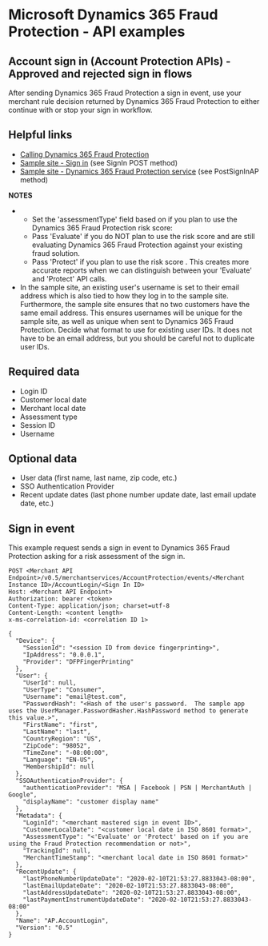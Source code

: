 # Microsoft Dynamics 365 Fraud Protection - API examples
## Account sign in (Account Protection APIs) - Approved and rejected sign in flows

After sending Dynamics 365 Fraud Protection a sign in event, use your merchant rule decision returned by Dynamics 365 Fraud Protection to either continue with or stop your sign in workflow.

## Helpful links
- [Calling Dynamics 365 Fraud Protection](./Authenticate&#32;and&#32;call&#32;Fraud&#32;Protection.md)
- [Sample site - Sign in](../src/Web/Controllers/AccountController.cs) (see SignIn POST method)
- [Sample site - Dynamics 365 Fraud Protection service](../src/Infrastructure/Services/FraudProtectionService.cs) (see PostSignInAP method)

**NOTES**
- - Set the 'assessmentType' field based on if you plan to use the Dynamics 365 Fraud Protection risk score:
  - Pass 'Evaluate' if you do NOT plan to use the risk score and are still evaluating Dynamics 365 Fraud Protection against your existing fraud solution.
  - Pass 'Protect' if you plan to use the risk score . This creates more accurate reports when we can distinguish between your 'Evaluate' and 'Protect' API calls.
- In the sample site, an existing user's username is set to their email address which is also tied to how they log in to the sample site. Furthermore, the sample site ensures that no two customers have the same email address. This ensures usernames will be unique for the sample site, as well as unique when sent to Dynamics 365 Fraud Protection. Decide what format to use for existing user IDs. It does not have to be an email address, but you should be careful not to duplicate user IDs.

## Required data
- Login ID
- Customer local date
- Merchant local date
- Assessment type
- Session ID
- Username

## Optional data
- User data (first name, last name, zip code, etc.)
- SSO Authentication Provider
- Recent update dates (last phone number update date, last email update date, etc.)

## Sign in event
This example request sends a sign in event to Dynamics 365 Fraud Protection asking for a risk assessment of the sign in.
```http
POST <Merchant API Endpoint>/v0.5/merchantservices/AccountProtection/events/<Merchant Instance ID>/AccountLogin/<Sign In ID>
Host: <Merchant API Endpoint>
Authorization: bearer <token>
Content-Type: application/json; charset=utf-8
Content-Length: <content length>
x-ms-correlation-id: <correlation ID 1>

{
  "Device": {
    "SessionId": "<session ID from device fingerprinting>",
    "IpAddress": "0.0.0.1",
    "Provider": "DFPFingerPrinting"
  },
  "User": {
    "UserId": null,
    "UserType": "Consumer",
    "Username": "email@test.com",
    "PasswordHash": "<Hash of the user's password.  The sample app uses the UserManager.PasswordHasher.HashPassword method to generate this value.>",
    "FirstName": "first",
    "LastName": "last",
    "CountryRegion": "US",
    "ZipCode": "98052",
    "TimeZone": "-08:00:00",
    "Language": "EN-US",
    "MembershipId": null
  },
  "SSOAuthenticationProvider": {
    "authenticationProvider": "MSA | Facebook | PSN | MerchantAuth | Google",
    "displayName": "customer display name"
  },
  "Metadata": {
    "LoginId": "<merchant mastered sign in event ID>",
    "CustomerLocalDate": "<customer local date in ISO 8601 format>",
    "AssessmentType": "<'Evaluate' or 'Protect' based on if you are using the Fraud Protection recommendation or not>",
    "TrackingId": null,
    "MerchantTimeStamp": "<merchant local date in ISO 8601 format>"
  },
  "RecentUpdate": {
    "lastPhoneNumberUpdateDate": "2020-02-10T21:53:27.8833043-08:00",
    "lastEmailUpdateDate": "2020-02-10T21:53:27.8833043-08:00",
    "lastAddressUpdateDate": "2020-02-10T21:53:27.8833043-08:00",
    "lastPaymentInstrumentUpdateDate": "2020-02-10T21:53:27.8833043-08:00"
  },
  "Name": "AP.AccountLogin",
  "Version": "0.5"
}
```